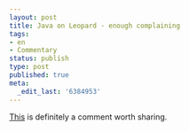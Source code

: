 ```yaml
---
layout: post
title: Java on Leopard - enough complaining
tags:
- en
- Commentary
status: publish
type: post
published: true
meta:
  _edit_last: '6384953'
---
```

<p><a href="http://bill.dudney.net/roller/bill/entry/20071031">This</a> is definitely a comment worth sharing.</p>
